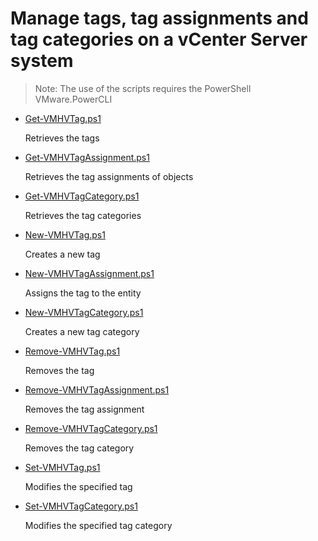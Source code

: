 # Manage tags, tag assignments and tag categories on a vCenter Server system

> Note: The use of the scripts requires the PowerShell VMware.PowerCLI

+ [Get-VMHVTag.ps1](./Get-VMHVTag.ps1)

  Retrieves the tags 

+ [Get-VMHVTagAssignment.ps1](./Get-VMHVTagAssignment.ps1)

  Retrieves the tag assignments of objects

+ [Get-VMHVTagCategory.ps1](./Get-VMHVTagCategory.ps1)

  Retrieves the tag categories 

+ [New-VMHVTag.ps1](./New-VMHVTag.ps1)

  Creates a new tag 

+ [New-VMHVTagAssignment.ps1](./New-VMHVTagAssignment.ps1)

  Assigns the tag to the entity

+ [New-VMHVTagCategory.ps1](./New-VMHVTagCategory.ps1)

  Creates a new tag category

+ [Remove-VMHVTag.ps1](./Remove-VMHVTag.ps1)

  Removes the tag

+ [Remove-VMHVTagAssignment.ps1](./Remove-VMHVTagAssignment.ps1)

  Removes the tag assignment

+ [Remove-VMHVTagCategory.ps1](./Remove-VMHVTagCategory.ps1)

  Removes the tag category

+ [Set-VMHVTag.ps1](./Set-VMHVTag.ps1)

  Modifies the specified tag

+ [Set-VMHVTagCategory.ps1](./Set-VMHVTagCategory.ps1)

  Modifies the specified tag category